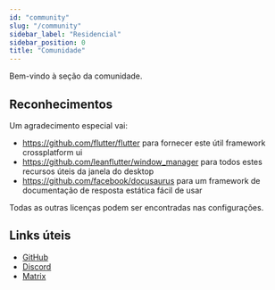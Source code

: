 ```yaml
---
id: "community"
slug: "/community"
sidebar_label: "Residencial"
sidebar_position: 0
title: "Comunidade"
---
```


Bem-vindo à seção da comunidade.

## Reconhecimentos

Um agradecimento especial vai:

* <https://github.com/flutter/flutter> para fornecer este útil framework crossplatform ui
* <https://github.com/leanflutter/window_manager> para todos estes recursos úteis da janela do desktop
* <https://github.com/facebook/docusaurus> para um framework de documentação de resposta estática fácil de usar

Todas as outras licenças podem ser encontradas nas configurações.

## Links úteis

* [GitHub](https://github.com/LinwoodDev/Butterfly)
* [Discord](https://go.linwood.dev/discord)
* [Matrix](https://go.linwood.dev/matrix)
